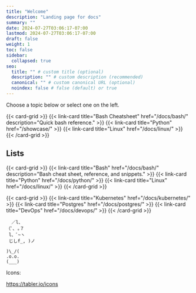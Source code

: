 ```yaml
---
title: "Welcome"
description: "Landing page for docs"
summary: ""
date: 2024-07-27T03:06:17-07:00
lastmod: 2024-07-27T03:06:17-07:00
draft: false
weight: 1
toc: false
sidebar:
  collapsed: true
seo:
  title: "" # custom title (optional)
  description: "" # custom description (recommended)
  canonical: "" # custom canonical URL (optional)
  noindex: false # false (default) or true
---
```


Choose a topic below or select one on the left.

{{< card-grid >}}
{{< link-card title="Bash Cheatsheet" href="/docs/bash/" description="Quick bash reference." >}}
{{< link-card title="Python" href="/showcase/" >}}
{{< link-card title="Linux" href="/docs/linux/" >}}
{{< /card-grid >}}

## Lists

{{< card-grid >}}
{{< link-card title="Bash" href="/docs/bash/" description="Bash cheat sheet, reference, and snippets." >}}
{{< link-card title="Python" href="/docs/python/" >}}
{{< link-card title="Linux" href="/docs/linux/" >}}
{{< /card-grid >}}

{{< card-grid >}}
{{< link-card title="Kubernetes" href="/docs/kubernetes/" >}}
{{< link-card title="Postgres" href="/docs/postgres/" >}}
{{< link-card title="DevOps" href="/docs/devops/" >}}
{{< /card-grid >}}

```
  ／l、
（ﾟ､ ｡７
 l、ﾞ~ヽ
 じしf_, )ノ

)\_/(
.o.o.
(___)
```

Icons:

https://tabler.io/icons
